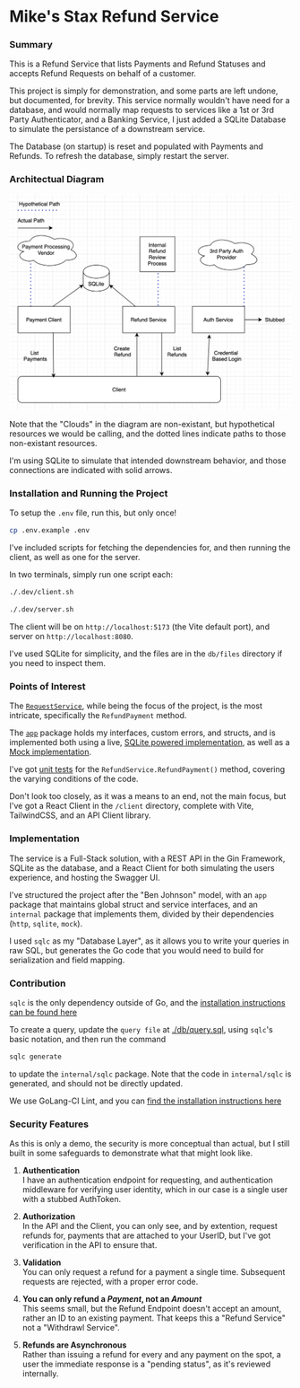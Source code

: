 # Mike's Stax Refund Service

### Summary

This is a Refund Service that lists Payments and Refund Statuses and accepts Refund Requests on behalf of a customer.

This project is simply for demonstration, and some parts are left undone, but documented, for brevity. This service normally wouldn't have need for a database, and would normally map requests to services like a 1st or 3rd Party Authenticator, and a Banking Service, I just added a SQLite Database to simulate the persistance of a downstream service.

The Database (on startup) is reset and populated with Payments and Refunds. To refresh the database, simply restart the server.

### Architectual Diagram

![alt text](docs/app-structure-diagram.png)

Note that the "Clouds" in the diagram are non-existant, but hypothetical resources we would be calling, and the dotted lines indicate paths to those non-existant resources.

I'm using SQLite to simulate that intended downstream behavior, and those connections are indicated with solid arrows.

### Installation and Running the Project

To setup the `.env` file, run this, but only once!

```bash
cp .env.example .env
```

I've included scripts for fetching the dependencies for, and then running the client, as well as one for the server.

In two terminals, simply run one script each:

```bash
./.dev/client.sh
```

```bash
./.dev/server.sh
```

The client will be on `http://localhost:5173` (the Vite default port), and server on `http://localhost:8080`.

I've used SQLite for simplicity, and the files are in the `db/files` directory if you need to inspect them.


### Points of Interest

The [`RequestService`](internal/sqlite/refund-service.go), while being the focus of the project, is the most intricate, specifically the `RefundPayment` method.

The [`app`](app/services.go) package holds my interfaces, custom errors, and structs, and is implemented both using a live, [SQLite powered implementation](internal/sqlite/payment-client.go), as well as a [Mock implementation](internal/mock/payment-client.go).

I've got [unit tests](internal/sqlite/refund-service_test.go) for the `RefundService.RefundPayment()` method, covering the varying conditions of the code.

Don't look too closely, as it was a means to an end, not the main focus, but I've got a React Client in the `/client` directory, complete with Vite, TailwindCSS, and an API Client library.

### Implementation

The service is a Full-Stack solution, with a REST API in the Gin Framework, SQLite as the database, and a React Client for both simulating the users experience, and hosting the Swagger UI.

I've structured the project after the "Ben Johnson" model, with an `app` package that maintains global struct and service interfaces, and an `internal` package that implements them, divided by their dependencies (`http`, `sqlite`, `mock`).

I used `sqlc` as my "Database Layer", as it allows you to write your queries in raw SQL, but generates the Go code that you would need to build for serialization and field mapping.

### Contribution

`sqlc` is the only dependency outside of Go, and the [installation instructions can be found here](https://docs.sqlc.dev/en/stable/overview/install.html)

To create a query, update the `query file` at [./db/query.sql](./db/query.sql), using `sqlc`'s basic notation, and then run the command 

```bash
sqlc generate
```

to update the `internal/sqlc` package. Note that the code in `internal/sqlc` is generated, and should not be directly updated.

We use GoLang-CI Lint, and you can [find the installation instructions here](https://golangci-lint.run/welcome/install/#local-installation)

### Security Features

As this is only a demo, the security is more conceptual than actual, but I still built in some safeguards to demonstrate what that might look like. 

1. **Authentication**  
I have an authentication endpoint for requesting, and authentication middleware for verifying user identity, which in our case is a single user with a stubbed AuthToken.

1. **Authorization**  
In the API and the Client, you can only see, and by extention, request refunds for, payments that are attached to your UserID, but I've got verification in the API to ensure that.

1. **Validation**  
You can only request a refund for a payment a single time. Subsequent requests are rejected, with a proper error code.

1. **You can only refund a *Payment*, not an *Amount***  
This seems small, but the Refund Endpoint doesn't accept an amount, rather an ID to an existing payment. That keeps this a "Refund Service" not a "Withdrawl Service".

1. **Refunds are Asynchronous**  
Rather than issuing a refund for every and any payment on the spot, a user the immediate response is a "pending status", as it's reviewed internally. 